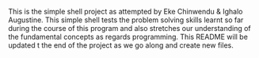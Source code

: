 This is the simple shell project as attempted by Eke Chinwendu & Ighalo Augustine.
This simple shell tests the problem solving skills learnt so far during the course of this program and also stretches our understanding of the fundamental concepts as regards programming. This README will be updated t the end of the project as we go along and create new files.
